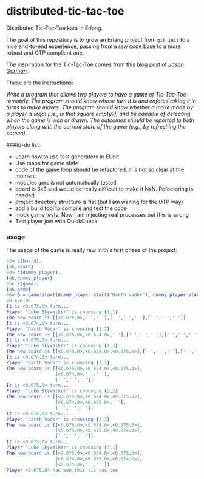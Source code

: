 distributed-tic-tac-toe
=======================

Distributed Tic-Tac-Toe kata in Erlang.

The goal of this repository is to grow an Erlang project from `git init` to a nice end-to-end experience, passing from a raw code base to a more robust and OTP compliant one.

The inspiration for the Tic-Tac-Toe comes from this blog post of [_Jason Gorman_](http://codemanship.co.uk/parlezuml/blog/?postid=1196).

These are the instructions:

_Write a program that allows two players to have a game of Tic-Tac-Toe remotely. The program should know whose turn it is and enforce taking it in turns to make moves. The program should know whether a move made by a player is legal (i.e., is that square empty?), and be capable of detecting when the game is won or drawn. The outcomes should be reported to both players along with the current state of the game (e.g., by refreshing the screen)._

###to-do list:
* Learn how to use test generators in EUnit
* Use maps for game state
* code of the game loop should be refactored, it is not so clear at the moment
* modules `game` is not automatically tested
* board is 3x3 and would be really difficult to make it NxN. Refactoring is needed
* project directory structure is flat (but I am waiting for the OTP way)
* add a build tool to compile and test the code
* mock game tests. Now I am injecting real processes but this is wrong
* Test player join with QuickCheck

### usage
The usage of the game is really raw in this first phase of the project:

```erlang
83> c(board).
{ok,board}
94> c(dummy_player).
{ok,dummy_player}
95> c(game).
{ok,game}
96> G = game:start(dummy_player:start("Darth Vader"), dummy_player:start("Luke Skywalker")).
<0.676.0>
It is <0.675.0> turn...
Player "Luke Skywalker" is choosing {1,1}
The new board is [[<0.675.0>,' ',' '],[' ',' ',' '],[' ',' ',' ']]
It is <0.674.0> turn...
Player "Darth Vader" is choosing {1,2}
The new board is [[<0.675.0>,<0.674.0>,' '],[' ',' ',' '],[' ',' ',' ']]
It is <0.675.0> turn...
Player "Luke Skywalker" is choosing {1,3}
The new board is [[<0.675.0>,<0.674.0>,<0.675.0>],[' ',' ',' '],[' ',' ',' ']]
It is <0.674.0> turn...
Player "Darth Vader" is choosing {2,1}
The new board is [[<0.675.0>,<0.674.0>,<0.675.0>],
                  [<0.674.0>,' ',' '],
                  [' ',' ',' ']]
It is <0.675.0> turn...
Player "Luke Skywalker" is choosing {2,2}
The new board is [[<0.675.0>,<0.674.0>,<0.675.0>],
                  [<0.674.0>,<0.675.0>,' '],
                  [' ',' ',' ']]
It is <0.674.0> turn...
Player "Darth Vader" is choosing {2,3}
The new board is [[<0.675.0>,<0.674.0>,<0.675.0>],
                  [<0.674.0>,<0.675.0>,<0.674.0>],
                  [' ',' ',' ']]
It is <0.675.0> turn...
Player "Luke Skywalker" is choosing {3,1}
The new board is [[<0.675.0>,<0.674.0>,<0.675.0>],
                  [<0.674.0>,<0.675.0>,<0.674.0>],
                  [<0.675.0>,' ',' ']]
Player <0.675.0> has won this tic tac toe
```
